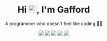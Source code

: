 <!-- 标题 + 个人描述, emoji 取自: http://emojihomepage.com -->
<p align="center">
  <h1 height="200px" align="center">
    Hi <img src="https://cdn.jsdelivr.net/gh/MaleWeb/picture/images/techblog/hi.gif" width="25">, I'm Gafford
  </h1>
   <p align="center">A programmer who doesn't feel like coding.👨‍💻</p>
</p>

<!-- 
  技术栈标签, 小标签来自: https://shields.io/
  1. shields 链接格式: https://img.shields.io/badge/-{标签文本}-{标签背景色}?style={标签类型}&logo={标签前面 Logo}&logoColor={Logo 颜色}
  2. shields 可选 Logo 列表参考: https://github.com/simple-icons/simple-icons/blob/develop/slugs.md
-->
<div align="center">
  <img src="https://img.shields.io/badge/php-8A2BE2?style=plastic">
  <img src="https://img.shields.io/badge/python-2b6dbf?style=plastic">
  <img src="https://img.shields.io/badge/js-00b4ce?style=plastic">
  <img src="https://img.shields.io/badge/node-3C873A?style=plastic">
  <img src="https://img.shields.io/badge/vue-33333D?style=plastic">
</div>
